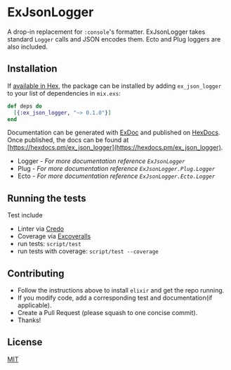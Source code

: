 # ExJsonLogger

A drop-in replacement for `:console`'s formatter. ExJsonLogger takes standard `Logger` calls and JSON encodes them.
Ecto and Plug loggers are also included.

## Installation

If [available in Hex](https://hex.pm/docs/publish), the package can be installed
by adding `ex_json_logger` to your list of dependencies in `mix.exs`:

```elixir
def deps do
  [{:ex_json_logger, "~> 0.1.0"}]
end
```

Documentation can be generated with [ExDoc](https://github.com/elixir-lang/ex_doc)
and published on [HexDocs](https://hexdocs.pm). Once published, the docs can
be found at [https://hexdocs.pm/ex_json_logger](https://hexdocs.pm/ex_json_logger).

 * Logger - *For more documentation reference `ExJsonLogger`*
 * Plug - *For more documentation reference `ExJsonLogger.Plug.Logger`*
 * Ecto - *For more documentation reference `ExJsonLogger.Ecto.Logger`*


## Running the tests
Test include
- Linter via [Credo](https://hex.pm/packages/credo)
- Coverage via [Excoveralls](https://hex.pm/packages/excoveralls)
- run tests: `script/test`
- run tests with coverage: `script/test --coverage`

## Contributing
-  Follow the instructions above to install `elixir` and get the repo running.
-  If you modify code, add a corresponding test and documentation(if applicable).
-  Create a Pull Request (please squash to one concise commit).
-  Thanks!

## License
[MIT](https://github.com/rentpath/ex_json_logger/blob/master/LICENSE)